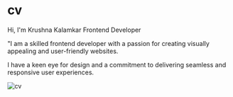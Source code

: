 # cv
Hi, I'm Krushna Kalamkar
Frontend Developer

"I am a skilled frontend developer with a passion for creating visually appealing and user-friendly websites. 

I have a keen eye for design and a commitment to delivering seamless and responsive user experiences. 



![cv](https://github.com/kalamkarkrushna/cv/assets/124547330/e706f085-5951-433a-9f4c-388aa5b03149)
